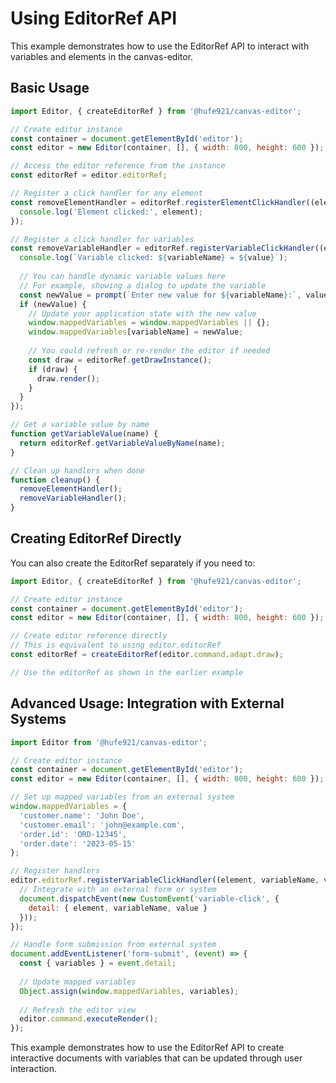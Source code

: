 # Using EditorRef API

This example demonstrates how to use the EditorRef API to interact with variables and elements in the canvas-editor.

## Basic Usage

```javascript
import Editor, { createEditorRef } from '@hufe921/canvas-editor';

// Create editor instance
const container = document.getElementById('editor');
const editor = new Editor(container, [], { width: 800, height: 600 });

// Access the editor reference from the instance
const editorRef = editor.editorRef;

// Register a click handler for any element
const removeElementHandler = editorRef.registerElementClickHandler((element) => {
  console.log('Element clicked:', element);
});

// Register a click handler for variables
const removeVariableHandler = editorRef.registerVariableClickHandler((element, variableName, value) => {
  console.log(`Variable clicked: ${variableName} = ${value}`);
  
  // You can handle dynamic variable values here
  // For example, showing a dialog to update the variable
  const newValue = prompt(`Enter new value for ${variableName}:`, value);
  if (newValue) {
    // Update your application state with the new value
    window.mappedVariables = window.mappedVariables || {};
    window.mappedVariables[variableName] = newValue;
    
    // You could refresh or re-render the editor if needed
    const draw = editorRef.getDrawInstance();
    if (draw) {
      draw.render();
    }
  }
});

// Get a variable value by name
function getVariableValue(name) {
  return editorRef.getVariableValueByName(name);
}

// Clean up handlers when done
function cleanup() {
  removeElementHandler();
  removeVariableHandler();
}
```

## Creating EditorRef Directly

You can also create the EditorRef separately if you need to:

```javascript
import Editor, { createEditorRef } from '@hufe921/canvas-editor';

// Create editor instance
const container = document.getElementById('editor');
const editor = new Editor(container, [], { width: 800, height: 600 });

// Create editor reference directly
// This is equivalent to using editor.editorRef
const editorRef = createEditorRef(editor.command.adapt.draw);

// Use the editorRef as shown in the earlier example
```

## Advanced Usage: Integration with External Systems

```javascript
import Editor from '@hufe921/canvas-editor';

// Create editor instance
const container = document.getElementById('editor');
const editor = new Editor(container, [], { width: 800, height: 600 });

// Set up mapped variables from an external system
window.mappedVariables = {
  'customer.name': 'John Doe',
  'customer.email': 'john@example.com',
  'order.id': 'ORD-12345',
  'order.date': '2023-05-15'
};

// Register handlers
editor.editorRef.registerVariableClickHandler((element, variableName, value) => {
  // Integrate with an external form or system
  document.dispatchEvent(new CustomEvent('variable-click', {
    detail: { element, variableName, value }
  }));
});

// Handle form submission from external system
document.addEventListener('form-submit', (event) => {
  const { variables } = event.detail;
  
  // Update mapped variables
  Object.assign(window.mappedVariables, variables);
  
  // Refresh the editor view
  editor.command.executeRender();
});
```

This example demonstrates how to use the EditorRef API to create interactive documents with variables that can be updated through user interaction. 